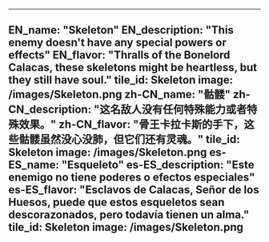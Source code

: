 ---

EN_name: "Skeleton"
EN_description: "This enemy doesn't have any special powers or effects"
EN_flavor: "Thralls of the Bonelord Calacas, these skeletons might be heartless, but they still have soul."
tile_id: Skeleton
image: /images/Skeleton.png
zh-CN_name: "骷髅"
zh-CN_description: "这名敌人没有任何特殊能力或者特殊效果。"
zh-CN_flavor: "骨王卡拉卡斯的手下，这些骷髅虽然没心没肺，但它们还有灵魂。"
tile_id: Skeleton
image: /images/Skeleton.png
es-ES_name: "Esqueleto"
es-ES_description: "Este enemigo no tiene poderes o efectos especiales"
es-ES_flavor: "Esclavos de Calacas, Señor de los Huesos, puede que estos esqueletos sean descorazonados, pero todavía tienen un alma."
tile_id: Skeleton
image: /images/Skeleton.png
---